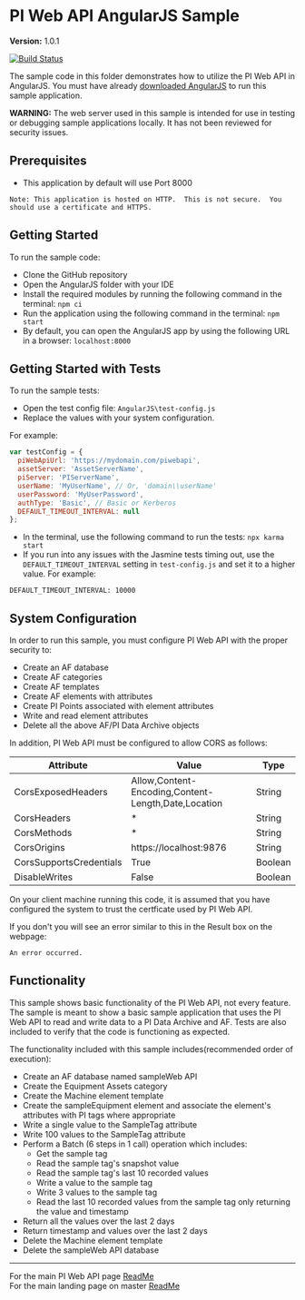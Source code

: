# PI Web API AngularJS Sample

**Version:** 1.0.1

[![Build Status](https://dev.azure.com/osieng/engineering/_apis/build/status/product-readiness/PI-System/PIWebAPI_AngularJS?branchName=master)](https://dev.azure.com/osieng/engineering/_build/latest?definitionId=958&branchName=master)

The sample code in this folder demonstrates how to utilize the PI Web API in AngularJS. You must have already [downloaded AngularJS](https://angularjs.org/) to run this sample application.

**WARNING:** The web server used in this sample is intended for use in testing or debugging sample applications locally. It has not been reviewed for security issues.

## Prerequisites

- This application by default will use Port 8000

```
Note: This application is hosted on HTTP.  This is not secure.  You should use a certificate and HTTPS.
```

## Getting Started

To run the sample code:

- Clone the GitHub repository
- Open the AngularJS folder with your IDE
- Install the required modules by running the following command in the terminal: `npm ci`
- Run the application using the following command in the terminal: `npm start`
- By default, you can open the AngularJS app by using the following URL in a browser: `localhost:8000`

## Getting Started with Tests

To run the sample tests:

- Open the test config file: `AngularJS\test-config.js`
- Replace the values with your system configuration.

For example:

```javascript
var testConfig = {
  piWebApiUrl: 'https://mydomain.com/piwebapi',
  assetServer: 'AssetServerName',
  piServer: 'PIServerName',
  userName: 'MyUserName', // Or, 'domain\\userName'
  userPassword: 'MyUserPassword',
  authType: 'Basic', // Basic or Kerberos
  DEFAULT_TIMEOUT_INTERVAL: null
};
```

- In the terminal, use the following command to run the tests: `npx karma start`
- If you run into any issues with the Jasmine tests timing out, use the `DEFAULT_TIMEOUT_INTERVAL` setting in `test-config.js` and set it to a higher value. For example:

```
DEFAULT_TIMEOUT_INTERVAL: 10000
```

## System Configuration

In order to run this sample, you must configure PI Web API with the proper security to:

- Create an AF database
- Create AF categories
- Create AF templates
- Create AF elements with attributes
- Create PI Points associated with element attributes
- Write and read element attributes
- Delete all the above AF/PI Data Archive objects

In addition, PI Web API must be configured to allow CORS as follows:

| Attribute               | Value                                                                | Type    |
| ----------------------- | -------------------------------------------------------------------- | ------- |
| CorsExposedHeaders      | Allow,Content-Encoding,Content-Length,Date,Location                  | String  |
| CorsHeaders             | \*                                                                   | String  |
| CorsMethods             | \*                                                                   | String  |
| CorsOrigins             | https://localhost:9876                                               | String  |
| CorsSupportsCredentials | True                                                                 | Boolean |
| DisableWrites           | False                                                                | Boolean |

On your client machine running this code, it is assumed that you have configured the system to trust the certficate used by PI Web API.

If you don't you will see an error similar to this in the Result box on the webpage:

```
An error occurred.
```

## Functionality

This sample shows basic functionality of the PI Web API, not every feature. The sample is meant to show a basic sample application that uses the PI Web API to read and write data to a PI Data Archive and AF. Tests are also included to verify that the code is functioning as expected.

The functionality included with this sample includes(recommended order of execution):

- Create an AF database named sampleWeb API
- Create the Equipment Assets category
- Create the Machine element template
- Create the sampleEquipment element and associate the element's attributes with PI tags where appropriate
- Write a single value to the SampleTag attribute
- Write 100 values to the SampleTag attribute
- Perform a Batch (6 steps in 1 call) operation which includes:
  - Get the sample tag
  - Read the sample tag's snapshot value
  - Read the sample tag's last 10 recorded values
  - Write a value to the sample tag
  - Write 3 values to the sample tag
  - Read the last 10 recorded values from the sample tag only returning the value and timestamp
- Return all the values over the last 2 days
- Return timestamp and values over the last 2 days
- Delete the Machine element template
- Delete the sampleWeb API database

---

For the main PI Web API page [ReadMe](../)  
For the main landing page on master [ReadMe](https://github.com/osisoft/OSI-Samples)
